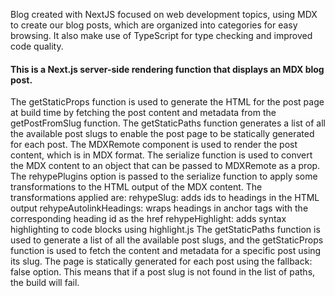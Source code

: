 Blog created with NextJS focused on web development topics, using MDX to create our blog posts, which are organized into categories for easy browsing. It also make use of TypeScript for type checking and improved code quality.

#### This is a Next.js server-side rendering function that displays an MDX blog post.

The getStaticProps function is used to generate the HTML for the post page at build time by fetching the post content and metadata from the getPostFromSlug function. The getStaticPaths function generates a list of all the available post slugs to enable the post page to be statically generated for each post.
The MDXRemote component is used to render the post content, which is in MDX format. The serialize function is used to convert the MDX content to an object that can be passed to MDXRemote as a prop. The rehypePlugins option is passed to the serialize function to apply some transformations to the HTML output of the MDX content. The transformations applied are:
rehypeSlug: adds ids to headings in the HTML output
rehypeAutolinkHeadings: wraps headings in anchor tags with the corresponding heading id as the href
rehypeHighlight: adds syntax highlighting to code blocks using highlight.js
The getStaticPaths function is used to generate a list of all the available post slugs, and the getStaticProps function is used to fetch the content and metadata for a specific post using its slug. The page is statically generated for each post using the fallback: false option. This means that if a post slug is not found in the list of paths, the build will fail.






